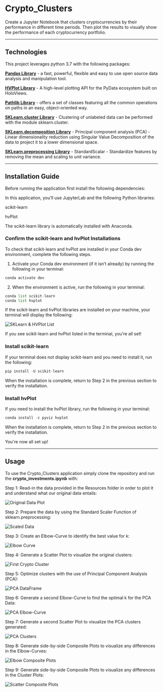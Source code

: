 # Crypto_Clusters
Create a Jupyter Notebook that clusters cryptocurrencies by their performance in different time periods. Then plot the results to visually show the performance of each cryptocurrency portfolio.

---

## Technologies

This project leverages python 3.7 with the following packages:

**[Pandas Library](https://pandas.pydata.org/)** - a fast, powerful, flexible and easy to use open source data analysis and manipulation tool.<br>

**[HVPlot Library](https://hvplot.holoviz.org/)** - A high-level plotting API for the PyData ecosystem built on HoloViews.<br>

**[Pathlib Library](https://pathlib.readthedocs.io/en/pep428/)** - offers a set of classes featuring all the common operations on paths in an easy, object-oriented way.<br>

**[SKLearn.cluster Library](https://scikit-learn.org/stable/modules/clustering.html)** - Clustering of unlabeled data can be performed with the module sklearn.cluster.<br>

**[SKLearn.decomposition Library](https://scikit-learn.org/stable/modules/generated/sklearn.decomposition.PCA.html)** - Principal component analysis (PCA) - Linear dimensionality reduction using Singular Value Decomposition of the data to project it to a lower dimensional space.<br>

**[SKLearn.preprocessing Library](https://scikit-learn.org/stable/modules/generated/sklearn.preprocessing.StandardScaler.html)** - StandardScalar - Standardize features by removing the mean and scaling to unit variance.<br>

---

## Installation Guide

Before running the application first install the following dependencies:

In this application, you’ll use JupyterLab and the following Python libraries:

scikit-learn

hvPlot

The scikit-learn library is automatically installed with Anaconda.

### Confirm the scikit-learn and hvPlot Installations

To check that scikit-learn and hvPlot are installed in your Conda dev environment, complete the following steps.

1. Activate your Conda dev environment (if it isn’t already) by running the following in your terminal:

```python
conda activate dev
```

2. When the environment is active, run the following in your terminal:

```python
conda list scikit-learn
conda list hvplot
```

If the scikit-learn and hvPlot libraries are installed on your machine, your terminal will display the following:

![SKLearn & HVPlot List](terminal_list.png)

If you see scikit-learn and hvPlot listed in the terminal, you’re all set!

### Install scikit-learn

If your terminal does not display scikit-learn and you need to install it, run the following:

```python
pip install -U scikit-learn
```

When the installation is complete, return to Step 2 in the previous section to verify the installation.

### Install hvPlot

If you need to install the hvPlot library, run the following in your terminal:

```python
conda install -c pyviz hvplot
```

When the installation is complete, return to Step 2 in the previous section to verify the installation.

You're now all set up! 

---

## Usage

To use the Crypto_Clusters application simply clone the repository and run the **crypto_investments.ipynb** with:

Step 1: Read-in the data provided in the Resources folder in order to plot it and understand what our original data entails:

![Original Data Plot](original_data_plot.png)

Step 2: Prepare the data by using the Standard Scaler Function of sklearn.preprocessing:

![Scaled Data](scaled_data.png)

Step 3: Create an Elbow-Curve to identify the best value for k:

![Elbow Curve](elbow_curve.png)

Step 4: Generate a Scatter Plot to visualize the original clusters:

![First Crypto Cluster](first_cluster.png)

Step 5: Optimize clusters with the use of Principal Component Analysis (PCA):

![PCA DataFrame](pca_df.png)

Step 6: Generate a second Elbow-Curve to find the optimal k for the PCA Data:

![PCA Elbow-Curve](elbow_pca.png)

Step 7: Generate a second Scatter Plot to visualize the PCA clusters generated:

![PCA Clusters](pca_clusters.png)

Step 8: Generate side-by-side Composite Plots to visualize any differences in the Elbow-Curves:

![Elbow Composite Plots](elbow_composite.png)

Step 9: Generate side-by-side Composite Plots to visualize any differences in the Cluster Plots:

![Scatter Composite Plots](cluster_composite.png)